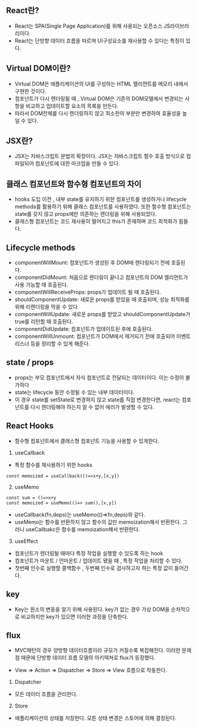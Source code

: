 ## **React란?**

- React는 SPA(Single Page Application)를 위해 사용되는 오픈소스 JS라이브러리이다.
- React는 단방향 데이터 흐름을 따르며 UI구성요소를 재사용할 수 있다는 특징이 있다.

## **Virtual DOM이란?**

- Virtual DOM은 애플리케이션의 UI를 구성하는 HTML 엘리먼트를 메모리 내에서 구현한 것이다.
- 컴포넌트가 다시 렌더링될 때 , Virtual DOM은 기존의 DOM모델에서 변경되는 사항을 비교하고 업데이트할 요소의 목록을 만든다.
- 따라서 DOM전체를 다시 렌더링하지 않고 최소한의 부분만 변경하여 효율성을 높일 수 있다.

## **JSX란?**

- JSX는 자바스크립트 문법의 확장이다. JSX는 자바스크립트 함수 호출 방식으로 컴파일되어 컴포넌트에 대한 마크업을 만들 수 있다.

## **클래스 컴포넌트와 함수형 컴포넌트의 차이**

- hooks 도입 이전 , 내부 state를 유지하기 위한 컴포넌트를 생성하거나 lifecycle methods를 활용하기 위해 클래스 컴포넌트를 사용하였다. 또한 함수형 컴포넌트는 state를 갖지 않고 props에만 의존하는 렌더링을 위해 사용되었다.
- 클래스형 컴포넌트는 코드 재사용이 떨어지고 this가 존재하며 코드 최적화가 힘들다.

## **Lifecycle methods**

- componentWillMount: 컴포넌트가 생성된 후 DOM에 렌더링되기 전에 호출된다.
- componentDidMount: 처음으로 렌더링이 끝나고 컴포넌트의 DOM 엘리먼트가 사용 가능할 때 호출된다.
- componentWillReceiveProps: props가 업데이트 될 때 호출된다.
- shouldComponentUpdate: 새로운 props를 받았을 때 호출되며, 성능 최적화를 위해 리랜더링을 막을 수 있다
- componentWillUpdate: 새로운 props를 받았고 shouldComponentUpdate가 true를 리턴할 때 호출된다.
- componentDidUpdate: 컴포넌트가 업데이트된 후에 호출된다.
- componentWillUnmount: 컴포넌트가 DOM에서 제거되기 전에 호출되어 이벤트리스너 등을 정리할 수 있게 해준다.

## **state / props**

- props는 부모 컴포넌트에서 자식 컴포넌트로 전달되는 데이터이다. 이는 수정이 불가하다
- state는 lifecycle 동안 수정될 수 있는 내부 데이터이다.
- 이 경우 state를 setState로 변경하지 않고 state를 직접 변경한다면, react는 컴포넌트를 다시 렌더링해야 하는지 알 수 없어 에러가 발생할 수 있다.

## **React Hooks**

- 함수형 컴포넌트에서 클래스형 컴포넌트 기능을 사용할 수 있게한다.

1. useCallback

- 특정 함수를 재사용하기 위한 hooks

```
const memoized = useCallback(()=>x+y,[x,y])
```

2. useMemo

```
const sum = ()=>x+y
const memoized = useMemo(()=> sum(),[x,y])
```

- useCallback(fn,deps)는 useMemo(()=>fn,deps)와 같다.
- useMemo는 함수를 반환하지 않고 함수의 값만 memoization해서 반환한다. 그러니 useCallbakc은 함수를 memoization해서 반환한다.

3. useEffect

- 컴포넌트가 렌더링될 때마다 특정 작업을 실행할 수 있도록 하는 hook
- 컴포넌트가 마운트 / 언마운트 / 업데이트 됐을 때 , 특정 작업을 처리할 수 있다.
- 첫번째 인수로 실행할 콜백함수 , 두번째 인수로 검사하고자 하는 특정 값이 들어간다.

## **key**

- Key는 원소의 변동을 알기 위해 사용된다. key가 없는 경우 가상 DOM을 순차적으로 비교하지만 key가 있으면 이러한 과정을 단축한다.

## **flux**

- MVC패턴의 경우 양방향 데이터흐름이라 규모가 커질수록 복잡해진다. 이러한 문제점 때문에 단방향 데이터 흐름 모델의 아키텍쳐로 flux가 등장했다.

- View => Action => Dispatcher => Store => View 흐름으로 작동한다.

1.  Dispatcher

- 모든 데이터 흐름을 관리한다.

2.  Store

- 애플리케이션의 상태를 저장한다. 모튼 상태 변경은 스토어에 의해 결정된다.

